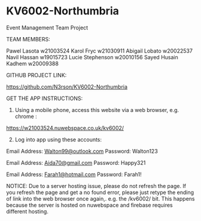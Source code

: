 # KV6002-Northumbria
Event Management Team Project

TEAM MEMBERS:

Pawel Lasota 	w21003524
Karol Fryc	w21030911
Abigail Lobato	w20022537
Navil Hassan	w19015723
Lucie Stephenson w20010156
Sayed Husain Kadhem	w20009388

GITHUB PROJECT LINK:

https://github.com/N3rson/KV6002-Northumbria


GET THE APP INSTRUCTIONS:

1. Using a mobile phone, access this website via a web browser, e.g. chrome : 

https://w21003524.nuwebspace.co.uk/kv6002/

2. Log into app using these accounts:

Email Address:	Walton99@outlook.com
Password:	Walton123

Email Address: 	Aida70@gmail.com
Password:	Happy321

Email Address:	Farah1@hotmail.com
Password:	Farah1!

NOTICE: Due to a server hosting issue, please do not refresh the page. If you refresh the page and get a no found error,
please just retype the ending of link into the web browser once again,. e.g. the /kv6002/ bit.
This happens because the server is hosted on nuwebspace and firebase requires different hosting.
